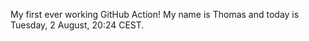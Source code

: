 My first ever working GitHub Action!
My name is Thomas and today is Tuesday, 2 August, 20:24 CEST. 
